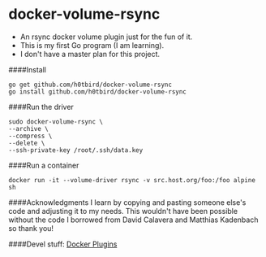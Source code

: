 # docker-volume-rsync

- An rsync docker volume plugin just for the fun of it.
- This is my first Go program (I am learning).
- I don't have a master plan for this project.

####Install
```
go get github.com/h0tbird/docker-volume-rsync
go install github.com/h0tbird/docker-volume-rsync
```

####Run the driver
```
sudo docker-volume-rsync \
--archive \
--compress \
--delete \
--ssh-private-key /root/.ssh/data.key
```

####Run a container
```
docker run -it --volume-driver rsync -v src.host.org/foo:/foo alpine sh
```

####Acknowledgments
I learn by copying and pasting someone else's code and adjusting it to my needs. This wouldn't have been possible without the code I borrowed from David Calavera and Matthias Kadenbach so thank you!

####Devel stuff:
[Docker Plugins](https://github.com/docker/docker/blob/master/docs/extend/index.md)
